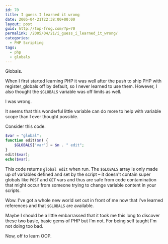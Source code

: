 ```yaml
---
id: 70
title: I guess I learned it wrong
date: 2005-04-21T22:38:00+00:00
layout: post
guid: http://top-frog.com/?p=70
permalink: /2005/04/21/i_guess_i_learned_it_wrong/
categories:
  - PHP Scripting
tags:
  - php
  - globals
---
```

Globals.

When I first started learning PHP it was well after the push to ship PHP with register_globals off by default, so I never learned to use them. However, I also thought the `$GLOBALS` variable was off limits as well.

I was wrong.

It seems that this wonderful little variable can do more to help with variable scope than I ever thought possible.

Consider this code.

``` php
$var = "global";
function edit($n) {
    $GLOBALS['var'] = $n . " edit";
}
edit($var);
echo($var);
```

This code returns `global edit` when run. The `$GLOBALS` array is only made up of variables defined and set by the script – it doesn't contain super globals like `POST` and `GET` vars and thus are safe from code contamination that might occur from someone trying to change variable content in your scripts.

Wow. I've got a whole new world set out in front of me now that I've learned references and that `$GLOBALS` are available.

Maybe I should be a little embarrassed that it took me this long to discover these two basic, basic gems of PHP but I'm not. For being self taught I'm not doing too bad.

Now, off to learn OOP.